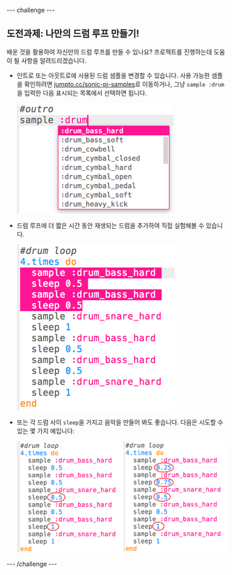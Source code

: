 \--- challenge \---

## 도전과제: 나만의 드럼 루프 만들기!

배운 것을 활용하여 자신만의 드럼 루프를 만들 수 있나요? 프로젝트를 진행하는데 도움이 될 사항을 알려드리겠습니다.

+ 인트로 또는 아웃트로에 사용된 드럼 샘플을 변경할 수 있습니다. 사용 가능한 샘플을 확인하려면 [jumpto.cc/sonic-pi-samples](http://jumpto.cc/sonic-pi-samples)로 이동하거나, 그냥 `sample :drum`을 입력한 다음 표시되는 목록에서 선택하면 됩니다.
    
    ![스크린샷](images/drum-outro-challenge.png)

+ 드럼 루프에 더 짧은 시간 동안 재생되는 드럼을 추가하여 직접 실험해볼 수 있습니다.
    
    ![스크린샷](images/drum-beat-challenge-1.png)

+ 또는 각 드럼 사이 `sleep`을 가지고 음악을 만들어 봐도 좋습니다. 다음은 시도할 수 있는 몇 가지 예입니다:
    
    ![스크린샷](images/drum-beat-challenge-2.png)

\--- /challenge \---